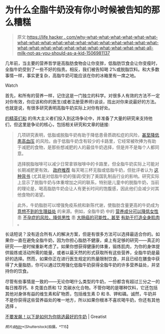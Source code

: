# 为什么全脂牛奶没有你小时候被告知的那么糟糕

> 原文:[https://life hacker . com/why-what-what-what-what-what-what-what-what-what-what-what-what-what-what-what-what-what-what-what-what-what-what-what-what-what-what-what-what-what-all-milk-not-as-you-should-as-a-kid-1506981137](https://lifehacker.com/why-whole-milk-isnt-as-bad-as-you-were-told-as-a-kid-1506981137)

几年前，当主要的营养哲学是高脂肪食物会让你变胖，低脂肪饮食会让你变瘦时，全脂牛奶受到了一些不好的指责。相反，我们被告知喝 2%或脱脂饮料。和大多数事情一样，事实更复杂，高脂牛奶可能应该在你的冰箱里有一席之地。

Watch

首先，和所有的营养一样，记住这是一门独立的科学。对很多人有效的方法不一定对你有效，你应该和你的医生(或者注册营养师)谈谈，找出对你来说最好的方法。也就是说，有很多研究表明高脂牛奶实际上对你有好处。

[的精英们和](http://greatist.com/) 的伟大主义者们投入到这场争论中，并准备了大量的研究来支持他们，但这里是争论的核心，包括相关研究和文章的链接:

> 几项研究表明，低脂或脱脂牛奶有助于降低患骨质疏松症的风险，[甚至降低患高血压](http://www.ncbi.nlm.nih.gov/pubmed/16280427) 的风险。由于低脂牛奶含有较少的卡路里，它经常被吹捧为有助于减肥的食物，是那些想减肥的人的最佳牛奶选择，但是并不是每个人都同意。
> 
> 选择脱脂咖啡可以减少日常拿铁咖啡中的卡路里，但全脂牛奶实际上可能对长期减肥更有效。 [政府推荐](http://www.choosemyplate.gov/food-groups/dairy-amount.html) 每天喝三杯无脂或低脂牛奶，但批评者认为 [这种背书](http://www.hsph.harvard.edu/news/hsph-in-the-news/three-cups-of-milk-a-day-that-may-be-too-many/) (尤其是对低脂牛奶的强调)受到了美国乳制品行业的影响。研究实际上显示了脱脂牛奶与体重增加之间的联系，特别是儿童中的脱脂牛奶，当前的理论是，喝高脂肪牛奶会让人有更长时间的饱腹感，因此他们会减少对其他食物的渴望。

> 此外，牛奶脂肪可以增强免疫系统和新陈代谢，使脂肪含量更高的牛奶成为 [意想不到的生理益处](http://www.ncbi.nlm.nih.gov/pubmed/18937626) 的来源。例如，全脂牛奶 中的 [营养成分可以降低女性](http://www.ncbi.nlm.nih.gov/pubmed/18937626) 患 [不孕症的风险，降低男性](http://www.ncbi.nlm.nih.gov/pubmed/17329264) 患 [大肠癌的可能性，甚至](http://www.ncbi.nlm.nih.gov/pubmed/16210722) [有助于打造全身肌肉](http://www.ncbi.nlm.nih.gov/pubmed/16679981) 。

长话短说？没有适合所有人的解决方案，但是有很多方法可以选择最适合你的。如果你一直在避免全脂牛奶，因为你担心脂肪不健康，桌上有足够的研究——真正的研究——是时候重新考虑了。如果你想获得健康的体重，锻炼肌肉，为你的身体提供锻炼或活动所需的能量，或者以最天然的形式获取所有这些营养，全脂牛奶是最好的选择。然而，如果你正在进行医生规定的热量限制饮食，并且已经在膳食中获得了大量脂肪，你可以通过饮用强化低脂牛奶获得全脂牛奶的许多营养益处，并坚持你的饮食。

尽管有些事情是一致的——无论你喝什么类型的牛奶，一份都含有超过三分之一的每日推荐钙、8 克蛋白质和 12 克碳水化合物。不管你喝的是哪种饮料，它还包括其他对身体有益的维生素和矿物质，包括维生素 D 和 B、钾和磷。诚然，牛奶并不是你获得这些营养益处的唯一地方，所以如果你根本不喜欢喝牛奶，你还有其他选择 。

[不要发飙！以下是如何为你挑选最好的牛奶](http://greatist.com/health/cows-milk-benefits-comparison) | Greatist

<small>*照片由*</small>[<small>*Nitr*</small>](http://www.shutterstock.com/pic.mhtml?id=92340700&src=id)<small>*(Shutterstock)拍摄。*T15】</small>